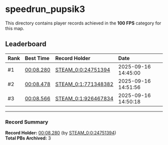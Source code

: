 # speedrun_pupsik3

This directory contains player records achieved in the **100 FPS** category for this map.

## Leaderboard

| Rank | Best Time | Record Holder | Date                |
| :--- | :-------- | :------------ | :------------------ |
| #1   | [00:08.280](./00008280_STEAM_0_0_24751394_20250916-144500.zip) | [STEAM_0:0:24751394](https://speedrun16.com/profile/STEAM_0:0:24751394)   | 2025-09-16 14:45:00 |
| #2   | [00:08.478](./00008478_STEAM_0_1_771348382_20250916-145156.zip) | [STEAM_0:1:771348382](https://speedrun16.com/profile/STEAM_0:1:771348382)   | 2025-09-16 14:51:56 |
| #3   | [00:08.566](./00008566_STEAM_0_1_926467834_20250916-145018.zip) | [STEAM_0:1:926467834](https://speedrun16.com/profile/STEAM_0:1:926467834)   | 2025-09-16 14:50:18 |

---

### Record Summary
**Record Holder:** [00:08.280](./00008280_STEAM_0_0_24751394_20250916-144500.zip) (by [STEAM_0:0:24751394](https://speedrun16.com/profile/STEAM_0:0:24751394))  
**Total PBs Archived:** 3